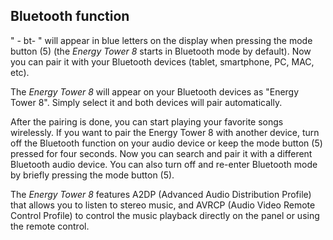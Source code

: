 ## Bluetooth function

" - bt- " will appear in blue letters on the display when pressing the mode button (5) (the *Energy Tower 8* starts in Bluetooth mode by default).
Now you can pair it with your Bluetooth devices (tablet, smartphone, PC, MAC, etc).

The *Energy Tower 8* will appear on your Bluetooth devices as "Energy Tower 8". Simply select it and both devices will pair automatically.

After the pairing is done, you can start playing your favorite songs wirelessly. If you want to pair the Energy Tower 8 with another device, turn off the Bluetooth function on your audio device or keep the mode button (5) pressed for four seconds. Now you can search and pair it with a different Bluetooth audio device. You can also turn off and re-enter Bluetooth mode by briefly pressing the mode button (5).

The *Energy Tower 8* features A2DP (Advanced Audio Distribution Profile) that allows you to listen to stereo music, and AVRCP (Audio Video Remote Control Profile) to control the music playback directly on the panel or using the remote control.
